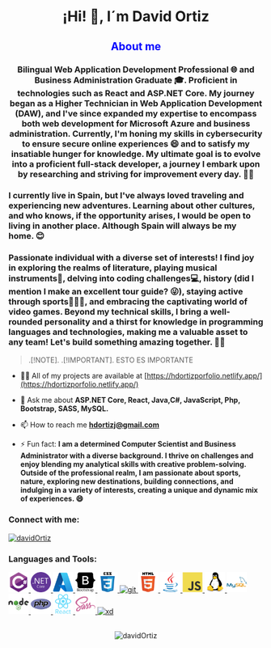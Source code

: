<h1 align="center">¡Hi! 👋, I´m David Ortiz</h1>
<h2 align="center" style="color: blue;">About me</h2>
<h3 align="center">Bilingual Web Application Development Professional 🌐 and Business Administration Graduate 🎓. Proficient in technologies such as React and ASP.NET Core. My journey began as a Higher Technician in Web Application Development (DAW), and I've since expanded my expertise to encompass both web development for Microsoft Azure and business administration. Currently, I'm honing my skills in cybersecurity to ensure secure online experiences 😄 and to satisfy my insatiable hunger for knowledge. My ultimate goal is to evolve into a proficient full-stack developer, a journey I embark upon by researching and striving for improvement every day. 💪💪 </h3>

<h3>I currently live in Spain, but I've always loved traveling and experiencing new adventures. Learning about other cultures, and who knows, if the opportunity arises, I would be open to living in another place. Although Spain will always be my home. 😊 </h3>

<h3>Passionate individual with a diverse set of interests! I find joy in exploring the realms of literature, playing musical instruments🎵, delving into coding challenges💻, history (did I mention I make an excellent tour guide? 😜), staying active through sports🏃🏼‍♂️, and embracing the captivating world of video games. Beyond my technical skills, I bring a well-rounded personality and a thirst for knowledge in programming languages and technologies, making me a valuable asset to any team! Let's build something amazing together. 💼🚀</h3>

>.[!NOTE].
>.[!IMPORTANT].
>ESTO ES IMPORTANTE
- 👨‍💻 All of my projects are available at [https://hdortizporfolio.netlify.app/](https://hdortizporfolio.netlify.app/) 

- 💬 Ask me about **ASP.NET Core, React, Java,C#, JavaScript, Php, Bootstrap, SASS, MySQL.**

- 📫 How to reach me **hdortizj@gmail.com**

- ⚡ Fun fact: **I am a determined Computer Scientist and Business Administrator with a diverse background. I thrive on challenges and enjoy blending my analytical skills with creative problem-solving. Outside of the professional realm, I am passionate about sports, nature, exploring new destinations, building connections, and indulging in a variety of interests, creating a unique and dynamic mix of experiences. 😄**


<h3 align="left">Connect with me:</h3>
<p align="left">
<a href="www.linkedin.com/in/hdortizjinez" target="blank"><img align="center" src="https://raw.githubusercontent.com/rahuldkjain/github-profile-readme-generator/master/src/images/icons/Social/linked-in-alt.svg" alt="davidOrtiz" height="30" width="40" /></a>
</p>

<h3 align="left">Languages and Tools:</h3>
<p align="left">
    <a href="https://docs.microsoft.com/en-us/dotnet/csharp/" target="_blank" rel="noreferrer">
    <img src="https://raw.githubusercontent.com/devicons/devicon/master/icons/csharp/csharp-original.svg" alt="csharp" width="40" height="40"/>
  </a>
  <a href="https://docs.microsoft.com/en-us/dotnet/core/" target="_blank" rel="noreferrer">
    <img src="https://raw.githubusercontent.com/devicons/devicon/master/icons/dotnetcore/dotnetcore-original.svg" alt="dotnetcore" width="40" height="40"/>
</a>
<a href="https://azure.microsoft.com/" target="_blank" rel="noreferrer">
    <img src="https://raw.githubusercontent.com/devicons/devicon/master/icons/azure/azure-original.svg" alt="azure" width="40" height="40"/>
</a>
  <a href="https://getbootstrap.com" target="_blank" rel="noreferrer">
    <img src="https://raw.githubusercontent.com/devicons/devicon/master/icons/bootstrap/bootstrap-plain-wordmark.svg" alt="bootstrap" width="40" height="40"/>
  </a>
  <a href="https://www.w3schools.com/css/" target="_blank" rel="noreferrer">
    <img src="https://raw.githubusercontent.com/devicons/devicon/master/icons/css3/css3-original-wordmark.svg" alt="css3" width="40" height="40"/>
  </a>
  <a href="https://git-scm.com/" target="_blank" rel="noreferrer">
    <img src="https://www.vectorlogo.zone/logos/git-scm/git-scm-icon.svg" alt="git" width="40" height="40"/>
  </a>
  <a href="https://www.w3.org/html/" target="_blank" rel="noreferrer">
    <img src="https://raw.githubusercontent.com/devicons/devicon/master/icons/html5/html5-original-wordmark.svg" alt="html5" width="40" height="40"/>
  </a>
  <a href="https://www.java.com" target="_blank" rel="noreferrer">
    <img src="https://raw.githubusercontent.com/devicons/devicon/master/icons/java/java-original.svg" alt="java" width="40" height="40"/>
  </a>
  <a href="https://developer.mozilla.org/en-US/docs/Web/JavaScript" target="_blank" rel="noreferrer">
    <img src="https://raw.githubusercontent.com/devicons/devicon/master/icons/javascript/javascript-original.svg" alt="javascript" width="40" height="40"/>
  </a>
  <a href="https://www.linux.org/" target="_blank" rel="noreferrer">
    <img src="https://raw.githubusercontent.com/devicons/devicon/master/icons/linux/linux-original.svg" alt="linux" width="40" height="40"/>
  </a>
   <a href="https://www.mysql.com/" target="_blank" rel="noreferrer">
    <img src="https://raw.githubusercontent.com/devicons/devicon/master/icons/mysql/mysql-original-wordmark.svg" alt="mysql" width="40" height="40"/>
  </a>
  <a href="https://nodejs.org" target="_blank" rel="noreferrer">
    <img src="https://raw.githubusercontent.com/devicons/devicon/master/icons/nodejs/nodejs-original-wordmark.svg" alt="nodejs" width="40" height="40"/>
  </a>
  <a href="https://www.php.net" target="_blank" rel="noreferrer">
    <img src="https://raw.githubusercontent.com/devicons/devicon/master/icons/php/php-original.svg" alt="php" width="40" height="40"/>
  </a>
  <a href="https://reactjs.org/" target="_blank" rel="noreferrer">
    <img src="https://raw.githubusercontent.com/devicons/devicon/master/icons/react/react-original-wordmark.svg" alt="react" width="40" height="40"/>
  </a>
  <a href="https://sass-lang.com" target="_blank" rel="noreferrer">
    <img src="https://raw.githubusercontent.com/devicons/devicon/master/icons/sass/sass-original.svg" alt="sass" width="40" height="40"/>
  </a>
  <a href="https://www.adobe.com/products/xd.html" target="_blank" rel="noreferrer">
    <img src="https://cdn.worldvectorlogo.com/logos/adobe-xd.svg" alt="xd" width="40" height="40"/>
  </a>

</p>
<br/>
<div style="text-align: center;">
  <img src="https://github-readme-stats.vercel.app/api/top-langs?username=Sistemshdortiz&show_icons=true&locale=en&layout=compact" alt="davidOrtiz" />
</div>



